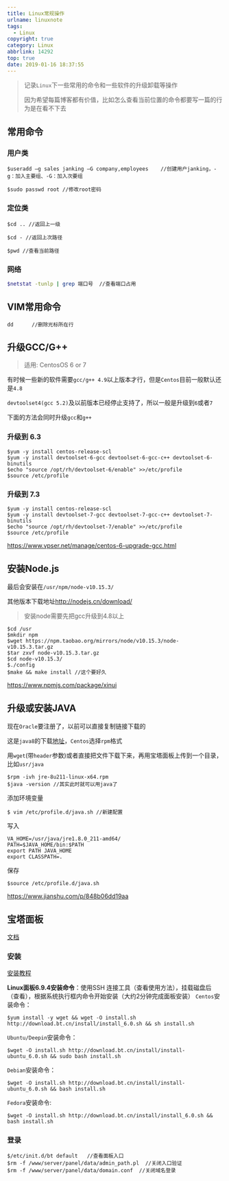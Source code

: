 ```yaml
---
title: Linux常规操作
urlname: linuxnote
tags:
  - Linux
copyright: true
category: Linux
abbrlink: 14292
top: true
date: 2019-01-16 18:37:55
---
```


> 记录`Linux`下一些常用的命令和一些软件的升级卸载等操作
>
> 因为希望每篇博客都有价值，比如怎么查看当前位置的命令都要写一篇的行为是在看不下去

<!-- more --> 

## 常用命令

### 用户类

```shell
$useradd –g sales janking –G company,employees    //创建用户janking，-g：加入主要组、-G：加入次要组

$sudo passwd root //修改root密码
```

### 定位类

```shell
$cd .. //返回上一级

$cd - //返回上次路径

$pwd //查看当前路径
```

### 网络

```bash
$netstat -tunlp | grep 端口号	//查看端口占用
```

## VIM常用命令

```
dd		//删除光标所在行
```



## 升级GCC/G++

> 适用: CentosOS 6 or 7

有时候一些新的软件需要`gcc/g++ 4.9`以上版本才行，但是`Centos`目前一般默认还是`4.8`

`devtoolset4(gcc 5.2)`及以前版本已经停止支持了，所以一般是升级到`6`或者`7`

下面的方法会同时升级`gcc`和`g++`

### 升级到 6.3

```shell
$yum -y install centos-release-scl
$yum -y install devtoolset-6-gcc devtoolset-6-gcc-c++ devtoolset-6-binutils
$echo "source /opt/rh/devtoolset-6/enable" >>/etc/profile
$source /etc/profile
```

### 升级到 7.3

```shell
$yum -y install centos-release-scl
$yum -y install devtoolset-7-gcc devtoolset-7-gcc-c++ devtoolset-7-binutils
$echo "source /opt/rh/devtoolset-7/enable" >>/etc/profile
$source /etc/profile
```

<https://www.vpser.net/manage/centos-6-upgrade-gcc.html>

## 安装Node.js

最后会安装在`/usr/npm/node-v10.15.3/`

其他版本下载地址<http://nodejs.cn/download/>

> 安装node需要先把gcc升级到4.8以上

```shell
$cd /usr
$mkdir npm
$wget https://npm.taobao.org/mirrors/node/v10.15.3/node-v10.15.3.tar.gz
$tar zxvf node-v10.15.3.tar.gz 
$cd node-v10.15.3/
$./config
$make && make install //这个要好久
```

<https://www.npmjs.com/package/xinui>

## 升级或安装JAVA

现在`Oracle`要注册了，以前可以直接复制链接下载的

这是`java8`的下载[地址](https://www.oracle.com/technetwork/java/javase/downloads/jdk8-downloads-2133151.html)，`Centos`选择`rpm`格式

用`wget`(带`header`参数)或者直接把文件下载下来，再用宝塔面板上传到一个目录，比如`usr/java`

```shell
$rpm -ivh jre-8u211-linux-x64.rpm 
$java -version //其实此时就可以用java了
```

添加环境变量

```shell
$ vim /etc/profile.d/java.sh //新建配置
```

写入

```
VA_HOME=/usr/java/jre1.8.0_211-amd64/
PATH=$JAVA_HOME/bin:$PATH
export PATH JAVA_HOME
export CLASSPATH=.
```

保存

```shell
$source /etc/profile.d/java.sh
```

<https://www.jianshu.com/p/848b06dd19aa>

## 宝塔面板

[文档](http://docs.bt.cn)

### 安装

[安装教程](<https://www.bt.cn/bbs/thread-19376-1-1.html>)

**Linux面板6.9.4安装命令**：使用SSH 连接工具（查看使用方法），挂载磁盘后（查看），根据系统执行框内命令开始安装（大约2分钟完成面板安装）
`Centos`安装命令：

```shell
$yum install -y wget && wget -O install.sh http://download.bt.cn/install/install_6.0.sh && sh install.sh
```

`Ubuntu/Deepin`安装命令：

```shell
$wget -O install.sh http://download.bt.cn/install/install-ubuntu_6.0.sh && sudo bash install.sh
```

`Debian`安装命令：

```shell
$wget -O install.sh http://download.bt.cn/install/install-ubuntu_6.0.sh && bash install.sh
```

`Fedora`安装命令:

```shell
$wget -O install.sh http://download.bt.cn/install/install_6.0.sh && bash install.sh
```

### 登录

```shell
$/etc/init.d/bt default   //查看面板入口
$rm -f /www/server/panel/data/admin_path.pl  //关闭入口验证
$rm -f /www/server/panel/data/domain.conf  //关闭域名登录
```


